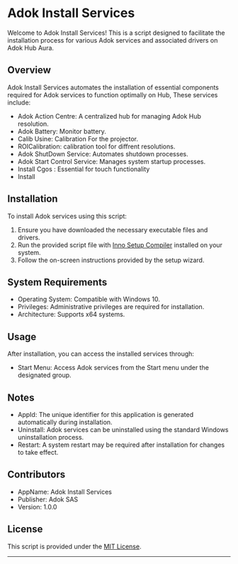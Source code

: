
</head>
<body>
    <h1>Adok Install Services</h1>

<p>Welcome to Adok Install Services! This is a script designed to facilitate the installation process for various Adok services and associated drivers on Adok Hub Aura.</p>

  <h2>Overview</h2>

  <p>Adok Install Services automates the installation of essential components required for Adok services to function optimally on Hub, These services include:</p>

  <ul>
        <li>Adok Action Centre: A centralized hub for managing Adok Hub resolution.</li>
        <li>Adok Battery: Monitor battery.</li>
        <li>Calib Usine: Calibration For the projector.</li>
        <li>ROICalibration: calibration tool for diffrent resolutions.</li>
        <li>Adok ShutDown Service: Automates shutdown processes.</li>
        <li>Adok Start Control Service: Manages system startup processes.</li>
        <li>Install Cgos : Essential for touch functionality</li>
        <li>Install </li>
  </ul>

  <h2>Installation</h2>

  <p>To install Adok services using this script:</p>

  <ol>
        <li>Ensure you have downloaded the necessary executable files and drivers.</li>
        <li>Run the provided script file with <a href="https://jrsoftware.org/isinfo.php">Inno Setup Compiler</a> installed on your system.</li>
        <li>Follow the on-screen instructions provided by the setup wizard.</li>
    </ol>

  <h2>System Requirements</h2>

  <ul>
        <li>Operating System: Compatible with Windows 10.</li>
        <li>Privileges: Administrative privileges are required for installation.</li>
        <li>Architecture: Supports x64 systems.</li>
  </ul>

   <h2>Usage</h2>

   <p>After installation, you can access the installed services through:</p>

  <ul>
        <li>Start Menu: Access Adok services from the Start menu under the designated group.</li>
    </ul>
    <h2>Notes</h2>
    <ul>
        <li>AppId: The unique identifier for this application is generated automatically during installation.</li>
        <li>Uninstall: Adok services can be uninstalled using the standard Windows uninstallation process.</li>
        <li>Restart: A system restart may be required after installation for changes to take effect.</li>
    </ul>

  <h2>Contributors</h2>

  <ul>
        <li>AppName: Adok Install Services</li>
        <li>Publisher: Adok SAS</li>
        <li>Version: 1.0.0</li>
  </ul>

  <h2>License</h2>

  <p>This script is provided under the <a href="LICENSE.md">MIT License</a>.</p>

  <hr>
</body>
</html>
